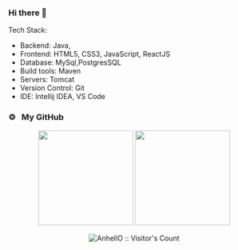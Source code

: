 ### Hi there 👋

<!--
**NikitaPeshko/NikitaPeshko** is a ✨ _special_ ✨ repository because its `README.md` (this file) appears on your GitHub profile.

Here are some ideas to get you started:

- 🔭 I’m currently working on ...
- 🌱 I’m currently learning ...
- 👯 I’m looking to collaborate on ...
- 🤔 I’m looking for help with ...
- 💬 Ask me about ...
- 📫 How to reach me: ...
- 😄 Pronouns: ...
- ⚡ Fun fact: ...
-->
Tech Stack:
- Backend: Java, 
- Frontend: HTML5, CSS3, JavaScript, ReactJS
- Database: MySql,PostgresSQL
- Build tools: Maven
- Servers: Tomcat
- Version Control: Git
- IDE: Intellij IDEA, VS Code


### ⚙️ &nbsp; My GitHub
<p align="center">
<img height="190em" src="https://github-readme-stats-eight-theta.vercel.app/api?username=NikitaPeshko&show_icons=true&theme=algolia&include_all_commits=true&count_private=true"/>
<img height="190em" src="https://github-readme-stats.vercel.app/api/top-langs/?username=NikitaPeshko&layout=compact&langs_count=8&theme=algolia&hide=php,html"/>
 </p>
 
 
 <p align="center"><img src="https://profile-counter.glitch.me/%7BNikitaPeshko%7D/count.svg" alt="AnhellO :: Visitor's Count" /></p>

